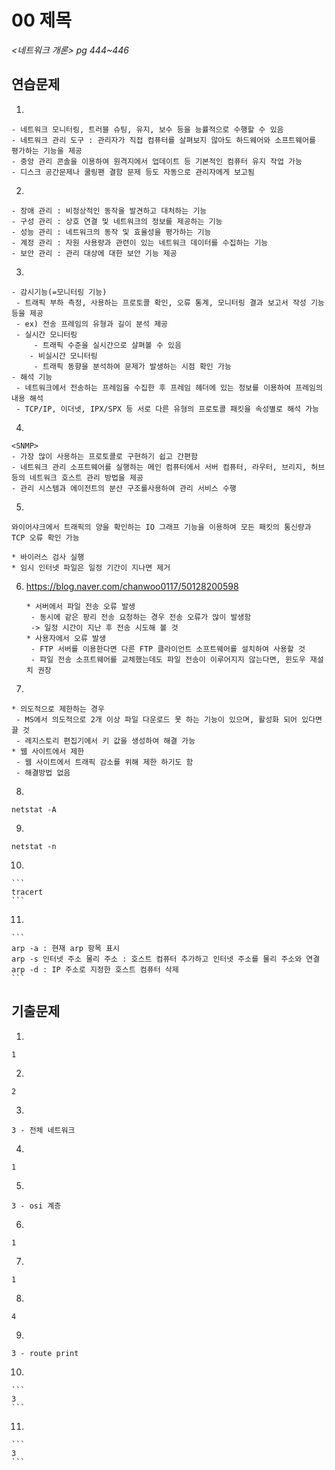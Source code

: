 # 00 제목

*<네트워크 개론> pg 444~446*



## 연습문제

1. 

   ```
   - 네트워크 모니터링, 트러블 슈팅, 유지, 보수 등을 능률적으로 수행할 수 있음
   - 네트워크 관리 도구 : 관리자가 직접 컴퓨터를 살펴보지 않아도 하드웨어와 소프트웨어를 평가하는 기능을 제공
   - 중앙 관리 콘솔을 이용하여 원격지에서 업데이트 등 기본적인 컴퓨터 유지 작업 가능
   - 디스크 공간문제나 쿨링팬 결함 문제 등도 자동으로 관리자에게 보고됨
   ```

2. 

   ```
   - 장애 관리 : 비정상적인 동작을 발견하고 대처하는 기능
   - 구성 관리 : 상호 연결 및 네트워크의 정보를 제공하는 기능
   - 성능 관리 : 네트워크의 동작 및 효율성을 평가하는 기능
   - 계정 관리 : 자원 사용량과 관련이 있는 네트워크 데이터를 수집하는 기능
   - 보안 관리 : 관리 대상에 대한 보안 기능 제공
   ```

3. 

   ```
   - 감시기능(=모니터링 기능)
   	- 트래픽 부하 측정, 사용하는 프로토콜 확인, 오류 통계, 모니터링 결과 보고서 작성 기능 등을 제공
   	- ex) 전송 프레임의 유형과 길이 분석 제공
   	- 실시간 모니터링
   		- 트래픽 수준을 실시간으로 살펴볼 수 있음
       - 비실시간 모니터링
       	- 트래픽 동향을 분석하여 문제가 발생하는 시점 확인 가능
   - 해석 기능
   	- 네트워크에서 전송하는 프레임을 수집한 후 프레임 헤더에 있는 정보를 이용하여 프레임의 내용 해석
   	- TCP/IP, 이더넷, IPX/SPX 등 서로 다른 유형의 프로토콜 패킷을 속성별로 해석 가능
   ```

4. 

   ```
   <SNMP>
   - 가장 많이 사용하는 프로토콜로 구현하기 쉽고 간편함
   - 네트워크 관리 소프트웨어를 실행하는 메인 컴퓨터에서 서버 컴퓨터, 라우터, 브리지, 허브 등의 네트워크 호스트 관리 방법을 제공
   - 관리 시스템과 에이전트의 분산 구조를사용하여 관리 서비스 수행
   ```

5. 

   ```
   와이어샤크에서 트래픽의 양을 확인하는 IO 그래프 기능을 이용하여 모든 패킷의 통신량과 TCP 오류 확인 가능
   
   * 바이러스 검사 실행
   * 임시 인터넷 파일은 일정 기간이 지나면 제거
   ```

6. https://blog.naver.com/chanwoo0117/50128200598

   ```
   * 서버에서 파일 전송 오류 발생
   	- 동시에 같은 팡리 전송 요청하는 경우 전송 오류가 많이 발생함
   	-> 일정 시간이 지난 후 전송 시도해 볼 것
   * 사용자에서 오류 발생
   	- FTP 서버를 이용한다면 다른 FTP 클라이언트 소프트웨어를 설치하여 사용할 것
   	- 파일 전송 소프트웨어를 교체했는데도 파일 전송이 이루어지지 않는다면, 윈도우 재설치 권장
   ```

7. 

   ```
   * 의도적으로 제한하는 경우
   	- MS에서 의도적으로 2개 이상 파일 다운로드 못 하는 기능이 있으며, 활성화 되어 있다면 끌 것
   	- 레지스토리 편집기에서 키 값을 생성하여 해결 가능
   * 웹 사이트에서 제한
   	- 웹 사이트에서 트래픽 감소를 위해 제한 하기도 함
   	- 해결방법 없음
   ```

8. 

   ```
   netstat -A
   ```

9. 

   ```
   netstat -n
   ```

10. 

    ```
    tracert
    ```

11. 

    ```
    arp -a : 현재 arp 항목 표시
    arp -s 인터넷 주소 물리 주소 : 호스트 컴퓨터 추가하고 인터넷 주소를 물리 주소와 연결
    arp -d : IP 주소로 지정한 호스트 컴퓨터 삭제
    ```




## 기출문제

1. 

   ```
   1
   ```

2. 

   ```
   2
   ```

3. 

   ```
   3 - 전체 네트워크
   ```

4. 

   ```
   1
   ```

5. 

   ```
   3 - osi 계층
   ```

6. 

   ```
   1
   ```

7. 

   ```
   1
   ```

8. 

   ```
   4
   ```

9. 

   ```
   3 - route print
   ```

10. 

    ```
    3
    ```

11. 

    ```
    3
    ```
